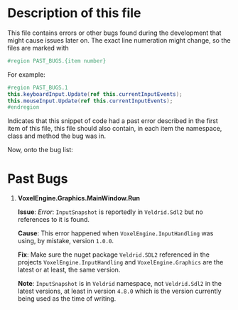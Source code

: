 # Description of this file
This file contains errors or other bugs found during the development that might cause issues later on. The exact line numeration might change, so the files are marked with 

```csharp
#region PAST_BUGS.{item number}
```

For example:

```csharp
#region PAST_BUGS.1
this.keyboardInput.Update(ref this.currentInputEvents);
this.mouseInput.Update(ref this.currentInputEvents);
#endregion
```

Indicates that this snippet of code had a past error described in the first item of this file,
this file should also contain, in each item the namespace, class and method the bug was in.

Now, onto the bug list:

# Past Bugs
1. **VoxelEngine.Graphics.MainWindow.Run** <a name="bug1"></a>

   **Issue**: *Error*: `InputSnapshot` is reportedly in `Veldrid.Sdl2` but no references to it is found.

   **Cause**: This error happened when `VoxelEngine.InputHandling` was using, by mistake, version `1.0.0`.

   **Fix**: Make sure the nuget package `Veldrid.SDL2` referenced in the projects `VoxelEngine.InputHandling` and `VoxelEngine.Graphics` are the latest or at least, the same version.

   **Note**: `InputSnapshot` is in `Veldrid` namespace, not `Veldrid.Sdl2` in the latest versions, at least in version `4.8.0` which is the version currently being used as the time of writing.
